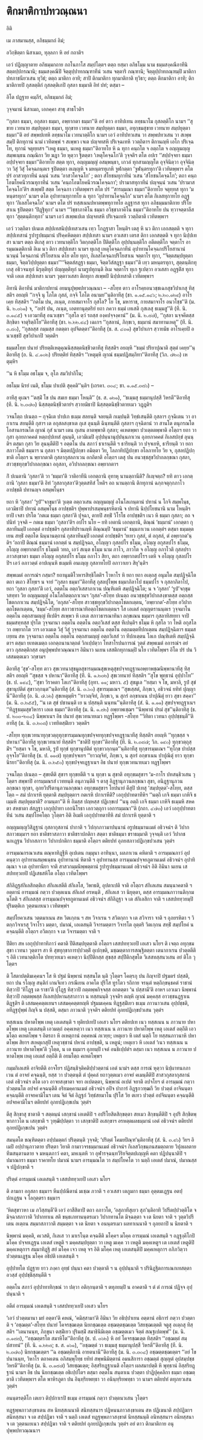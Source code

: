 <h1>ติกมาติกาปทวณฺณนา</h1>
<p></p>


<p>
อิติ  
  
  
เม ภาสมานสฺส, อภิธมฺมกถํ อิมํ;  
  
อวิกฺขิตฺตา นิสาเมถ, ทุลฺลภา หิ อยํ กถาติฯ  
</p>
  
<p>เอวํ ปฎิญฺญาตาย อภิธมฺมกถาย กถโนกาโส สมฺปโตฺตฯ ตตฺถ ยสฺมา อภิธโมฺม นาม ธมฺมสงฺคณีอาทีนิ สตฺตปฺปกรณานิ; ธมฺมสงฺคณีปิ จิตฺตุปฺปาทกณฺฑาทีนํ วเสน จตฺตาริ กณฺฑานิ; จิตฺตุปฺปาทกณฺฑมฺปิ มาติกาปทภาชนียวเสน ทุวิธํ; ตตฺถ มาติกา อาทิ; สาปิ ติกมาติกา ทุกมาติกาติ ทุวิธา; ตตฺถ ติกมาติกา อาทิ; ติกมาติกายปิ กุสลตฺติกํ กุสลตฺติเกปิ กุสลา ธมฺมาติ อิทํ ปทํ; ตสฺมา –</p>


<p>
อิโต ปฎฺฐาย คมฺภีรํ, อภิธมฺมกถํ อิมํ;  
  
วุจฺจมานํ นิสาเมถ, เอกคฺคา สาธุ สาธโวติฯ  
</p>
  
<p> ‘‘กุสลา ธมฺมา, อกุสลา ธมฺมา, อพฺยากตา ธมฺมา’’ติ อยํ ตาว อาทิปเทน ลทฺธนาโม กุสลตฺติโก นามฯ ‘‘สุขาย เวทนาย สมฺปยุตฺตา ธมฺมา, ทุกฺขาย เวทนาย สมฺปยุตฺตา ธมฺมา, อทุกฺขมสุขาย เวทนาย สมฺปยุตฺตา ธมฺมา’’ติ อยํ สพฺพปเทหิ ลทฺธนาโม เวทนาตฺติโก นามฯ เอวํ อาทิปทวเสน วา สพฺพปทวเสน วา สเพฺพสมฺปิ ติกทุกานํ นามํ เวทิตพฺพํ ฯ สเพฺพว เจเต ปญฺจทสหิ ปริเจฺฉเทหิ ววตฺถิตาฯ ติกานญฺหิ เอโก ปริเจฺฉโท, ทุกานํ จตุทฺทสฯ ‘‘เหตู ธมฺมา, นเหตู ธมฺมา’’ติอาทโย หิ ฉ ทุกา คนฺถโต จ อตฺถโต จ อญฺญมญฺญสมฺพเนฺธน กณฺณิกา วิย ฆฎา วิย หุตฺวา ฐิตตฺตา ‘เหตุโคจฺฉโก’ติ วุจฺจติฯ ตโต อปเร ‘‘สปฺปจฺจยา ธมฺมา อปฺปจฺจยา ธมฺมา’’ติอาทโย สตฺต ทุกา, อญฺญมญฺญํ อสมฺพนฺธา, เกวลํ  ทุกสามญฺญโต อุจฺจินิตฺวา อุจฺจินิตฺวา วิสุํ วิสุํ โคจฺฉกนฺตเร ฐปิตตฺตา อเญฺญหิ จ มหนฺตรทุเกหิ จูฬกตฺตา ‘จูฬนฺตรทุกา’ติ เวทิตพฺพาฯ ตโต ปรํ อาสวทุกาทีนํ ฉนฺนํ วเสน ‘อาสวโคจฺฉโก’ ; ตถา สํโยชนทุกาทีนํ วเสน ‘สํโยชนโคจฺฉโก’; ตถา คนฺถโอฆโยคนีวรณทุกาทีนํ วเสน ‘คนฺถโอฆโยคนีวรณโคจฺฉกา’; ปรามาสทุกาทีนํ ปญฺจนฺนํ วเสน ‘ปรามาสโคจฺฉโก’ติฯ สเพฺพปิ สตฺต โคจฺฉกา เวทิตพฺพาฯ ตโต ปรํ ‘‘สารมฺมณา ธมฺมา’’ติอาทโย จตุทฺทส ทุกา ‘มหนฺตรทุกา’ นามฯ ตโต อุปาทานทุกาทโย ฉ ทุกา ‘อุปาทานโคจฺฉโก’ นามฯ ตโต กิเลสทุกาทโย อฎฺฐ ทุกา ‘กิเลสโคจฺฉโก’ นามฯ ตโต ปรํ ทสฺสเนนปหาตพฺพทุกาทโย อฎฺฐารส ทุกา อภิธมฺมมาติกาย ปริโยสาเน ฐปิตตฺตา ‘ปิฎฺฐิทุกา’ นามฯ ‘‘วิชฺชาภาคิโน ธมฺมา อวิชฺชาภาคิโน ธมฺมา’’ติอาทโย ปน ทฺวาจตฺตาลีส ทุกา ‘สุตฺตนฺติกทุกา’ นามฯ เอวํ สเพฺพเปเต ปญฺจทสหิ ปริเจฺฉเทหิ ววตฺถิตาติ เวทิตพฺพาฯ</p>


<p>เอวํ ววตฺถิตา ปเนเต สปฺปเทสนิปฺปเทสวเสน เทฺว โกฎฺฐาสา โหนฺติฯ เตสุ หิ นว ติกา เอกสตฺตติ จ ทุกา สปฺปเทสานํ รูปารูปธมฺมานํ ปริคฺคหิตตฺตา สปฺปเทสา นามฯ อวเสสา เตรส ติกา เอกสตฺตติ จ ทุกา นิปฺปเทสา นามฯ ตตฺถ ติเกสุ ตาว เวทนาตฺติโก วิตกฺกตฺติโก ปีติตฺติโก อุปฺปนฺนตฺติโก อตีตตฺติโก จตฺตาโร อารมฺมณตฺติกาติ อิเม นว ติกา สปฺปเทสา นามฯ ทุเกสุ เหตุโคจฺฉกาทีนํ อุปาทานโคจฺฉกปริโยสานานํ นวนฺนํ โคจฺฉกานํ ปริโยสาเน ตโย ตโย ทุกา, กิเลสโคจฺฉกปริโยสาเน  จตฺตาโร ทุกา, ‘‘จิตฺตสมฺปยุตฺตา ธมฺมา, จิตฺตวิปฺปยุตฺตา ธมฺมา’’‘‘จิตฺตสํสฎฺฐา ธมฺมา, จิตฺตวิสํสฎฺฐา ธมฺมา’’ติ เทฺว มหนฺตรทุกา, สุตฺตนฺติกทุเกสุ อธิวจนทุกํ นิรุตฺติทุกํ ปญฺญตฺติทุกํ นามรูปทุกนฺติ อิเม จตฺตาโร ทุเก ฐเปตฺวา อวเสสา อฎฺฐติํส ทุกา จาติ เอเต สปฺปเทสา นามฯ วุตฺตาวเสสา ติกทุกา สเพฺพปิ นิปฺปเทสาติ เวทิตพฺพาฯ</p>


<p>อิทานิ ติอาทีนํ มาติกาปทานํ อยมนุปุพฺพปทวณฺณนา – -สโทฺท ตาว  อาโรคฺยอนวชฺชเฉกสุขวิปาเกสุ ทิสฺสติฯ อยญฺหิ ‘‘กจฺจิ นุ โภโต กุสลํ, กจฺจิ โภโต อนามย’’นฺติอาทีสุ (ชา. ๑.๑๕.๑๔๖; ๒.๒๐.๑๒๙) อาโรเคฺย ทิสฺสติฯ ‘‘กตโม ปน, ภเนฺต, กายสมาจาโร กุสโล? โย โข, มหาราช, กายสมาจาโร อนวโชฺช’’ติ (ม. นิ. ๒.๓๖๑) จ, ‘‘อปรํ ปน, ภเนฺต, เอตทานุตฺตริยํ  ยถา ภควา ธมฺมํ เทเสติ กุสเลสุ ธเมฺมสู’’ติ (ที. นิ. ๓.๑๔๕) จ เอวมาทีสุ อนวเชฺชฯ ‘‘กุสโล ตฺวํ รถสฺส องฺคปจฺจงฺคานํ’’ (ม. นิ. ๒.๘๗), ‘‘กุสลา นจฺจคีตสฺส สิกฺขิตา จาตุริตฺถิโย’’ติอาทีสุ (ชา. ๒.๒๒.๙๔) เฉเกฯ ‘‘กุสลานํ, ภิกฺขเว, ธมฺมานํ สมาทานเหตุ’’ (ที. นิ. ๓.๘๐), ‘‘กุสลสฺส กมฺมสฺส กตตฺตา อุปจิตตฺตา’’ติอาทีสุ (ธ. ส. ๔๓๑) สุขวิปาเกฯ สฺวายมิธ อาโรเคฺยปิ อนวเชฺชปิ สุขวิปาเกปิ วตฺตติฯ</p>


<p>ธมฺมสโทฺท ปนายํ ปริยตฺติเหตุคุณนิสฺสตฺตนิชฺชีวตาทีสุ ทิสฺสติฯ อยญฺหิ ‘‘ธมฺมํ ปริยาปุณาติ สุตฺตํ เคยฺย’’นฺติอาทีสุ (อ. นิ. ๔.๑๐๒) ปริยตฺติยํ ทิสฺสติฯ ‘‘เหตุมฺหิ ญาณํ ธมฺมปฎิสมฺภิทา’’ติอาทีสุ (วิภ. ๗๒๐) เหตุมฺหิฯ</p>


<p>
‘‘น หิ ธโมฺม อธโมฺม จ, อุโภ สมวิปากิโน;  
  
อธโมฺม นิรยํ เนติ, ธโมฺม ปาเปติ สุคฺคติ’’นฺติฯ (เถรคา. ๓๐๔; ชา. ๑.๑๕.๓๘๖) –  
</p>
  
<p>อาทีสุ คุเณฯ ‘‘ตสฺมิํ โข ปน สมเย ธมฺมา โหนฺติ’’ (ธ. ส. ๑๒๑), ‘‘ธเมฺมสุ ธมฺมานุปสฺสี วิหรตี’’ติอาทีสุ (ที. นิ. ๒.๓๗๓) นิสฺสตฺตนิชฺชีวตายํฯ สฺวายมิธาปิ นิสฺสตฺตนิชฺชีวตายเมว วฎฺฎติฯ</p>


<p>วจนโตฺถ  ปเนตฺถ – กุจฺฉิเต ปาปเก ธเมฺม สลยนฺติ จลยนฺติ กเมฺปนฺติ วิทฺธํเสนฺตีติ กุสลาฯ กุจฺฉิเตน วา อากาเรน สยนฺตีติ กุสาฯ เต อกุสลสงฺขาเต กุเส ลุนนฺติ ฉินฺทนฺตีติ กุสลาฯ กุจฺฉิตานํ วา สานโต ตนุกรณโต โอสานกรณโต ญาณํ กุสํ นามฯ เตน กุเสน ลาตพฺพาติ กุสลา; คเหตพฺพา ปวเตฺตตพฺพาติ อโตฺถฯ ยถา วา กุสา อุภยภาคคตํ หตฺถปฺปเทสํ ลุนนฺติ, เอวมิเมปิ อุปฺปนฺนานุปฺปนฺนภาเวน อุภยภาคคตํ กิเลสปกฺขํ ลุนนฺติฯ ตสฺมา กุสา วิย ลุนนฺตีติปิ ฯ อตฺตโน ปน สภาวํ ธาเรนฺตีติ ฯ ธาริยนฺติ  วา ปจฺจเยหิ, ธารียนฺติ วา ยถาสภาวโตติ ธมฺมาฯ น กุสลา ฯ มิตฺตปฎิปกฺขา อมิตฺตา วิย, โลภาทิปฎิปกฺขา อโลภาทโย วิย จ, กุสลปฎิปกฺขาติ อโตฺถฯ น พฺยากตาติ  กุสลากุสลภาเวน อกถิตาติ อโตฺถฯ เตสุ ปน  อนวชฺชสุขวิปากลกฺขณา กุสลา, สาวชฺชทุกฺขวิปากลกฺขณา อกุสลา, อวิปากลกฺขณา อพฺยากตาฯ</p>


<p>กิํ ปเนตานิ ‘กุสลา’ติ วา ‘ธมฺมา’ติ วาติอาทีนิ เอกตฺถานิ อุทาหุ นานตฺถานีติ? กิเญฺจตฺถ? ยทิ ตาว เอกตฺถานิ ‘กุสลา ธมฺมา’ติ อิทํ ‘กุสลากุสลา’ติวุตฺตสทิสํ โหติฯ อถ นานตฺถานิ ติกทุกานํ ฉกฺกจตุกฺกภาโว อาปชฺชติ ปทานญฺจ อสมฺพโนฺธฯ</p>


<p>ยถา หิ ‘กุสลา’ ‘รูปํ’‘จกฺขุมา’ติ วุเตฺต อตฺถวเสน อญฺญมญฺญํ อโนโลเกนฺตานํ ปทานํ น โกจิ สมฺพโนฺธ, เอวมิธาปิ ปทานํ อสมฺพโนฺธ อาปชฺชติฯ ปุพฺพาปรสมฺพนฺธรหิตานิ จ ปทานิ นิปฺปโยชนานิ นาม โหนฺติฯ ยาปิ เจสา ปรโต ‘กตเม ธมฺมา กุสลา’ติ ปุจฺฉา, ตายปิ สทฺธิํ วิโรโธ อาปชฺชติฯ เนว หิ ธมฺมา กุสลา; อถ จ ปนิทํ วุจฺจติ – กตเม ธมฺมา ‘กุสลา’ติฯ อปโร นโย – ยทิ เอตานิ เอกตฺถานิ, ติณฺณํ ‘ธมฺมานํ’ เอกตฺตา กุสลาทีนมฺปิ เอกตฺตํ อาปชฺชติฯ กุสลาทิปรานญฺหิ ติณฺณมฺปิ ‘ธมฺมานํ’ ธมฺมภาเวน เอกตฺตํฯ ตสฺมา ธมฺมตฺตเยน สทฺธิํ อตฺถโต นินฺนานตฺถานํ กุสลาทีนมฺปิ เอกตฺตํ อาปชฺชติฯ ‘ยเทว กุสลํ, ตํ อกุสลํ, ตํ อพฺยากต’นฺติฯ ‘อถาปิ ติณฺณํ ธมฺมานํ เอกตฺตํ น สมฺปฎิจฺฉถ, อโญฺญว กุสลปโร ธโมฺม, อโญฺญ  อกุสลปโร ธโมฺม, อโญฺญ อพฺยากตปโร ธโมฺมติ วทถ, เอวํ สเนฺต ธโมฺม นาม ภาโว, ภาวโต จ อโญฺญ อภาโวติ กุสลปรา ภาวสงฺขาตา ธมฺมา อโญฺญ อกุสลปโร ธโมฺม อภาโว สิยา, ตถา อพฺยากตปโรฯ เตหิ จ อโญฺญ กุสลปโรปิฯ เอวํ อภาวตฺตํ อาปเนฺนหิ ธเมฺมหิ อนเญฺญ กุสลาทโยปิ อภาวาเยว สิยุ’นฺติฯ</p>


<p>สพฺพเมตํ อการณํฯ กสฺมา? ยถานุมติโวหารสิทฺธิโตติฯ โวหาโร หิ ยถา ยถา อเตฺถสุ อนุมโต สมฺปฎิจฺฉิโต ตถา ตเถว สิโทฺธฯ น จายํ ‘‘กุสลา ธมฺมา’’ติอาทีสุ กุสลปุโพฺพ ธมฺมาภิลาโป ธมฺมปโร จ กุสลาภิลาโป, ยถา ‘กุสลา กุสลา’ติ เอวํ, อตฺตโน อตฺถวิเสสาภาเวน ปณฺฑิเตหิ สมฺปฎิจฺฉิโต; น จ ‘กุสลา’ ‘รูปํ’จกฺขุมาสทฺทา วิย อญฺญมญฺญํ อโนโลกิตตฺถภาเวนฯ ‘กุสล’-สโทฺท ปเนตฺถ อนวชฺชสุขวิปากสงฺขาตสฺส อตฺถสฺส   โชตกภาเวน สมฺปฎิจฺฉิโต, ‘อกุสล’-สโทฺท สาวชฺชทุกฺขวิปากตฺถโชตกเตฺตน, ‘อพฺยากต’-สโทฺท อวิปากตฺถโชตกเตฺตน, ‘ธมฺม’-สโทฺท สภาวธารณาทิอตฺถโชตกเตฺตนฯ โส เอเตสํ อญฺญตรานนฺตเร วุจฺจมาโน อตฺตโน อตฺถสามญฺญํ ทีเปติฯ สเพฺพว หิ เอเต สภาวธารณาทินา ลกฺขเณน ธมฺมาฯ กุสลาทิสทฺทา จาปิ ธมฺมสทฺทสฺส ปุรโต วุจฺจมานา อตฺตโน อตฺตโน อตฺถวิเสสํ ตสฺส ทีเปนฺติฯ ธโมฺม หิ กุสโล วา โหติ อกุสโล วา อพฺยากโต วาฯ เอวเมเต วิสุํ วิสุํ วุจฺจมานา อตฺตโน อตฺตโน อตฺถมตฺตทีปกเตฺตน สมฺปฎิจฺฉิตาฯ ธมฺมสเทฺทน สห วุจฺจมานา อตฺตโน อตฺตโน อตฺถสามญฺญํ อตฺถวิเสสํ วา ทีปกเตฺตน โลเก ปณฺฑิเตหิ สมฺปฎิจฺฉิตาฯ ตสฺมา ยเทตเมตฺถ เอกตฺถนานาตฺถตํ วิกเปฺปตฺวา โทสาโรปนการณํ วุตฺตํ สพฺพเมตํ อการณํฯ อยํ ตาว กุสลตฺติกสฺส อนุปุพฺพปทวณฺณนาฯ อิมินาว นเยน เสสติกทุกานมฺปิ นโย เวทิตโพฺพฯ อิโต ปรํ ปน วิเสสมตฺตเมว วกฺขามฯ</p>


<p> ติอาทีสุ ‘สุข’-สโทฺท ตาว สุขเวทนาสุขมูลสุขารมฺมณสุขเหตุสุขปจฺจยฎฺฐานอพฺยาพชฺฌนิพฺพานาทีสุ ทิสฺสติฯ อยญฺหิ ‘‘สุขสฺส จ ปหานา’’ติอาทีสุ (ที. นิ. ๑.๒๓๒) สุขเวทนายํ ทิสฺสติฯ ‘‘สุโข พุทฺธานํ อุปฺปาโท’’ (ธ. ป. ๑๙๔), ‘‘สุขา วิราคตา โลเก’’ติอาทีสุ (อุทา. ๑๑; มหาว. ๕) สุขมูเล ‘‘ยสฺมา  จ โข, มหาลิ, รูปํ สุขํ สุขานุปติตํ สุขาวกฺกนฺต’’นฺติอาทีสุ (สํ. นิ. ๓.๖๐) สุขารมฺมเณฯ ‘‘สุขเสฺสตํ, ภิกฺขเว, อธิวจนํ ยทิทํ ปุญฺญานี’’ติอาทีสุ (อ. นิ. ๗.๖๒) สุขเหตุมฺหิฯ ‘‘ยาวญฺจิทํ, ภิกฺขเว, น สุกรํ อกฺขาเนน ปาปุณิตุํ ยาว สุขา สคฺคา’’ (ม. นิ. ๓.๒๕๕), ‘‘น เต สุขํ ปชานนฺติ เย น ปสฺสนฺติ นนฺทน’’นฺติอาทีสุ (สํ. นิ. ๑.๑๑) สุขปจฺจยฎฺฐาเนฯ ‘‘ทิฎฺฐธมฺมสุขวิหารา เอเต ธมฺมา’’ติอาทีสุ (ม. นิ. ๑.๘๒) อพฺยาพเชฺฌฯ ‘‘นิพฺพานํ ปรมํ สุข’’นฺติอาทิสุ (ธ. ป. ๒๐๓-๒๐๔) นิพฺพาเนฯ อิธ ปนายํ สุขเวทนายเมว ทฎฺฐโพฺพฯ -สโทฺท ‘‘วิทิตา เวทนา อุปฺปชฺชนฺตี’’ติอาทีสุ (ม. นิ. ๓.๒๐๘) เวทยิตสฺมิํเยว วตฺตติฯ</p>


<p>-สโทฺท  ทุกฺขเวทนาทุกฺขวตฺถุทุกฺขารมฺมณทุกฺขปจฺจยทุกฺขปจฺจยฎฺฐานาทีสุ ทิสฺสติฯ อยญฺหิ ‘‘ทุกฺขสฺส จ ปหานา’’ติอาทีสุ ทุกฺขเวทนายํ ทิสฺสติฯ ‘‘ชาติปิ ทุกฺขา’’ติอาทีสุ (ที. นิ. ๒.๓๘๗; วิภ. ๑๙๐) ทุกฺขวตฺถุสฺมิํฯ ‘‘ยสฺมา จ โข, มหาลิ, รูปํ ทุกฺขํ ทุกฺขานุปติตํ ทุกฺขาวกฺกนฺต’’นฺติอาทีสุ ทุกฺขารมฺมเณฯ ‘‘ทุโกฺข ปาปสฺส  อุจฺจโย’’ติอาทีสุ (ธ. ป. ๑๑๗) ทุกฺขปจฺจเยฯ ‘‘ยาวญฺจิทํ, ภิกฺขเว, น สุกรํ อกฺขาเนน ปาปุณิตุํ ยาว ทุกฺขา นิรยา’’ติอาทีสุ (ม. นิ. ๓.๒๕๐) ทุกฺขปจฺจยฎฺฐาเนฯ อิธ ปนายํ ทุกฺขเวทนายเมว ทฎฺฐโพฺพฯ</p>


<p>วจนโตฺถ ปเนตฺถ – สุขยตีติ สุขาฯ ทุกฺขยตีติ ฯ น ทุกฺขา น สุขาติ อทุกฺขมสุขาฯ ‘ม-กาโร ปทสนฺธิวเสน วุโตฺตฯ สพฺพาปิ อารมฺมณรสํ เวทยนฺติ อนุภวนฺตีติ ฯ ตาสุ อิฎฺฐานุภวนลกฺขณา สุขา, อนิฎฺฐานุภวนลกฺขณา ทุกฺขา, อุภยวิปรีตานุภวนลกฺขณา อทุกฺขมสุขาฯ โยปนายํ ตีสุปิ ปเทสุ ‘สมฺปยุตฺต’-สโทฺท, ตสฺสโตฺถ – สมํ ปกาเรหิ ยุตฺตาติ สมฺปยุตฺตาฯ กตเรหิ ปกาเรหีติ? เอกุปฺปาทตาทีหิฯ ‘‘นตฺถิ  เกจิ ธมฺมา เกหิจิ ธเมฺมหิ สมฺปยุตฺตาติ? อามนฺตา’’ติ หิ อิมสฺส ปญฺหสฺส ปฎิเกฺขเป ‘‘นนุ อตฺถิ เกจิ ธมฺมา เกหิจิ ธเมฺมหิ สหคตา สหชาตา สํสฎฺฐา เอกุปฺปาทา เอกนิโรธา เอกวตฺถุกา เอการมฺมณา’’ติ (กถา. ๔๗๓) เอวํ เอกุปฺปาทตาทีนํ วเสน สมฺปโยคโตฺถ วุโตฺตฯ อิติ อิเมหิ เอกุปฺปาทตาทีหิ สมํ ปกาเรหิ ยุตฺตาติ ฯ</p>


<p>  อญฺญมญฺญวิสิฎฺฐานํ กุสลากุสลานํ ปากาติ ฯ วิปกฺกภาวมาปนฺนานํ อรูปธมฺมานเมตํ อธิวจนํฯ ติ วิปากสภาวธมฺมาฯ ยถา ชาติชราสภาวา ชาติชราปกติกา สตฺตา ชาติธมฺมา ชราธมฺมาติ วุจฺจนฺติ เอวํ วิปากชนกเฎฺฐน วิปากสภาวา วิปากปกติกา ธมฺมาติ อโตฺถฯ ตติยปทํ อุภยสภาวปฎิเกฺขปวเสน วุตฺตํฯ</p>


<p>  อารมฺมณกรณวเสน ตณฺหาทิฎฺฐีหิ อุเปเตน กมฺมุนา อาทินฺนา, ผลภาเวน คหิตาติ ฯ อารมฺมณภาวํ  อุปคนฺตฺวา อุปาทานสมฺพเนฺธน อุปาทานานํ หิตาติ ฯ อุปาทานสฺส อารมฺมณปจฺจยภูตานเมตํ อธิวจนํฯ อุปาทิณฺณา จ เต อุปาทานิยา จาติ  สาสวกมฺมนิพฺพตฺตานํ รูปารูปธมฺมานเมตํ อธิวจนํฯ อิติ อิมินา นเยน เสสปททฺวเยปิ ปฎิเสธสหิโต อโตฺถ เวทิตโพฺพฯ</p>


<p> สํกิลิฎฺฐสํกิเลสิกตฺติเก สํกิเลเสตีติ สํกิเลโส, วิพาธติ, อุปตาเปติ จาติ อโตฺถฯ สํกิเลเสน สมนฺนาคตาติ ฯ อตฺตานํ อารมฺมณํ กตฺวา ปวตฺตเนน สํกิเลสํ อรหนฺติ , สํกิเลเส วา นิยุตฺตา, ตสฺส อารมฺมณภาวานติกฺกมนโตติ ฯ สํกิเลสสฺส อารมฺมณปจฺจยภูตานเมตํ อธิวจนํฯ สํกิลิฎฺฐา จ เต สํกิเลสิกา จาติ ฯ เสสปททฺวยมฺปิ ปุริมตฺติเก วุตฺตนเยเนว เวทิตพฺพํฯ</p>


<p>   สมฺปโยควเสน วตฺตมาเนน สห วิตเกฺกน ฯ สห วิจาเรน ฯ สวิตกฺกา จ เต สวิจารา จาติ ฯ อุภยรหิตา ฯ วิตกฺกวิจาเรสุ วิจาโรว มตฺตา, ปมาณํ, เอเตสนฺติ วิจารมตฺตาฯ วิจารโต อุตฺตริ วิตเกฺกน สทฺธิํ สมฺปโยคํ น คจฺฉนฺตีติ อโตฺถฯ อวิตกฺกา จ เต วิจารมตฺตา จาติ ฯ</p>


<p>  ปีติยา สห เอกุปฺปาทาทิภาวํ คตาติ  ปีติสมฺปยุตฺตาติ อโตฺถฯ เสสปททฺวเยปิ เอเสว นโยฯ ติ เจตฺถ อทุกฺขมสุขา เวทนา วุตฺตาฯ สา หิ สุขทุกฺขาการปฺปวตฺติํ อุเปกฺขติ, มชฺฌตฺตาการสณฺฐิตตฺตา เตนากาเรน ปวตฺตตีติ ฯ อิติ เวทนาตฺติกโต ปททฺวยเมว คเหตฺวา นิปฺปีติกสฺส สุขสฺส สปฺปีติกสุขโต วิเสสทสฺสนวเสน อยํ ติโก วุโตฺตฯ</p>


<p> ติ โสตาปตฺติมเคฺคนฯ โส หิ ปฐมํ นิพฺพานํ ทสฺสนโต นฺติ วุโตฺตฯ โคตฺรภุ ปน กิญฺจาปิ ปฐมตรํ ปสฺสติ, ยถา ปน รโญฺญ สนฺติกํ เกนจิเทว กรณีเยน อาคโต ปุริโส ทูรโตว รถิกาย จรนฺตํ หตฺถิกฺขนฺธคตํ ราชานํ ทิสฺวาปิ ‘ทิโฎฺฐ เต  ราชา’ติ ปุโฎฺฐ ทิสฺวาปิ กตฺตพฺพกิจฺจสฺส อกตตฺตา ‘น ปสฺสามี’ติ อาหฯ เอวเมว นิพฺพานํ ทิสฺวาปิ กตฺตพฺพสฺส กิเลสปฺปหานสฺสาภาวา น ทสฺสนนฺติ วุจฺจติฯ ตญฺหิ ญาณํ มคฺคสฺส อาวชฺชนฎฺฐาเน ติฎฺฐติฯ ติ เสสมคฺคตฺตเยนฯ เสสมคฺคตฺตยญฺหิ ปฐมมเคฺคน ทิฎฺฐสฺมิํเยว ธเมฺม ภาวนาวเสน อุปฺปชฺชติ, อทิฎฺฐปุพฺพํ กิญฺจิ น ปสฺสติ, ตสฺมา ภาวนาติ วุจฺจติฯ ตติยปทํ อุภยปฎิเกฺขปวเสน วุตฺตํฯ</p>


<p>  ทสฺสเนน ปหาตโพฺพ เหตุ เอเตสนฺติ ฯ ทุติยปเทปิ เอเสว นโยฯ ตติยปเท เนว ทสฺสเนน น ภาวนาย ปหาตโพฺพ เหตุ เอเตสนฺติ เอวมตฺถํ อคฺคเหตฺวา เนว ทสฺสเนน น ภาวนาย ปหาตโพฺพ เหตุ เอเตสํ อตฺถีติ เอวมโตฺถ คเหตโพฺพ  ฯ อิตรถา หิ อเหตุกานํ อคฺคหณํ ภเวยฺย; เหตุเยว หิ เตสํ นตฺถิ โย ทสฺสนภาวนาหิ ปหาตโพฺพ สิยาฯ สเหตุเกสุปิ เหตุวชฺชานํ ปหานํ อาปชฺชติ, น เหตูนํ; เหตุเยว หิ เอเตสํ ‘เนว ทสฺสเนน น ภาวนาย ปหาตโพฺพ’ติ วุโตฺต, น เต ธมฺมาฯ อุภยมฺปิ เจตํ อนธิเปฺปตํฯ ตสฺมา เนว ทสฺสเนน น ภาวนาย ปหาตโพฺพ เหตุ เอเตสํ อตฺถีติ ติ อยมโตฺถ คเหตโพฺพฯ</p>


<p>  กมฺมกิเลเสหิ อาจิยตีติ อาจโยฯ ปฎิสนฺธิจุติคติปฺปวตฺตานํ เอตํ นามํฯ ตสฺส การณํ หุตฺวา นิปฺผาทนกภาเวน ตํ อาจยํ คจฺฉนฺติ, ยสฺส วา ปวตฺตนฺติ ตํ ปุคฺคลํ ยถาวุตฺตเมว อาจยํ คเมนฺตีติปิ  สาสวกุสลากุสลานํ เอตํ อธิวจนํฯ ตโต เอว อาจยสงฺขาตา จยา อเปตตฺตา, นิพฺพานํ อเปตํ จยาติ อปจโยฯ ตํ อารมฺมณํ กตฺวา ปวตฺตนโต อปจยํ คจฺฉนฺตีติ  อริยมคฺคานเมตํ อธิวจนํฯ อปิจ ปาการํ อิฎฺฐกวฑฺฒกี วิย ปวตฺตํ อาจินนฺตา คจฺฉนฺตีติ อาจยคามิโนฯ เตน จิตํ จิตํ อิฎฺฐกํ วิทฺธํสยมาโน ปุริโส วิย ตเทว ปวตฺตํ อปจินนฺตา คจฺฉนฺตีติ อปจยคามิโนฯ ตติยปทํ อุภยปฎิเกฺขเปน วุตฺตํฯ</p>


<p>  ตีสุ สิกฺขาสุ ชาตาติ ฯ สตฺตนฺนํ เสกฺขานํ เอเตติปิ ฯ อปริโยสิตสิกฺขตฺตา สยเมว สิกฺขนฺตีติปิ  ฯ อุปริ สิกฺขิตพฺพาภาวโต น เสกฺขาติ ฯ วุฑฺฒิปฺปตฺตา วา เสกฺขาติปิ อเสกฺขาฯ อรหตฺตผลธมฺมานํ เอตํ อธิวจนํฯ ตติยปทํ อุภยปฎิเกฺขเปน วุตฺตํฯ</p>


<p>  สมนฺตโต ขณฺฑิตตฺตา อปฺปมตฺตกํ ปริตฺตนฺติ วุจฺจติ; ‘ปริตฺตํ โคมยปิณฺฑ’นฺติอาทีสุ (สํ. นิ. ๓.๙๖) วิยฯ อิเมปิ อปฺปานุภาวตาย ปริตฺตา วิยาติ  กามาวจรธมฺมานเมตํ อธิวจนํฯ กิเลสวิกฺขมฺภนสมตฺถตาย วิปุลผลตาย ทีฆสนฺตานตาย จ มหนฺตภาวํ คตา, มหเนฺตหิ วา อุฬารจฺฉนฺทวีริยจิตฺตปเญฺญหิ คตา ปฎิปนฺนาติปิ ฯ ปมาณกรา  ธมฺมา ราคาทโย ปมาณํ นามฯ อารมฺมณโต วา สมฺปโยคโต วา นตฺถิ เอเตสํ ปมาณํ, ปมาณสฺส จ ปฎิปกฺขาติ ฯ</p>


<p>   ปริตฺตํ อารมฺมณํ เอเตสนฺติ ฯ เสสปททฺวเยปิ เอเสว นโยฯ</p>


<p> ติ ลามกา อกุสลา ธมฺมาฯ หีนปฺปณีตานํ มเชฺฌ ภวาติ ฯ อวเสสา เตภูมกา ธมฺมา อุตฺตมเฎฺฐน อตปฺปกเฎฺฐน จ  โลกุตฺตรา ธมฺมาฯ</p>


<p>  ‘หิตสุขาวหา เม ภวิสฺสนฺตี’ติ เอวํ อาสีสิตาปิ ตถา อภาวโต, ‘อสุภาทีสุเยว สุภ’นฺติอาทิ วิปรีตปฺปวตฺติโต จ มิจฺฉาสภาวาติ  วิปากทาเน สติ ขนฺธเภทานนฺตรเมว วิปากทานโต  มิจฺฉตฺตา จ เต นิยตา จาติ ฯ วุตฺตวิปรีเตน อเตฺถน สมฺมาสภาวาติ  สมฺมตฺตา จ เต นิยตา จ อนนฺตรเมว ผลทาเนนาติ ฯ อุภยถาปิ น นิยตาติ ฯ</p>


<p>  นิพฺพานํ มคฺคติ, คเวสติ, กิเลเส วา มาเรโนฺต คจฺฉตีติ มโคฺคฯ มโคฺค อารมฺมณํ เอเตสนฺติ ฯ อฎฺฐงฺคิโกปิ มโคฺค ปจฺจยเฎฺฐน เอเตสํ เหตูติ ฯ มคฺคสมฺปยุตฺตา วา เหตู มเคฺค วา เหตูติ มคฺคเหตูฯ เต เอเตสํ เหตูติปิ  มคฺคเหตุกาฯ สมฺมาทิฎฺฐิ สยํ มโคฺค เจว เหตุ จฯ อิติ มโคฺค เหตุ เอเตสนฺติปิ มคฺคเหตุกาฯ อภิภวิตฺวา ปวตฺตนเฎฺฐน มโคฺค อธิปติ เอเตสนฺติ ฯ</p>


<p>  อุปฺปาทโต ปฎฺฐาย ยาว ภงฺคา อุทฺธํ ปนฺนา คตา ปวตฺตาติ ฯ น อุปฺปนฺนาติ ฯ ปรินิฎฺฐิตการเณกเทสตฺตา อวสฺสํ อุปฺปชฺชิสฺสนฺตีติ ฯ</p>


<p>  อตฺตโน สภาวํ อุปฺปาทาทิกฺขณํ วา ปตฺวา อติกฺกนฺตาติ ฯ ตทุภยมฺปิ น อาคตาติ ฯ ตํ ตํ การณํ ปฎิจฺจ อุปฺปนฺนาติ ฯ</p>


<p>  อตีตํ อารมฺมณํ เอเตสนฺติ ฯ เสสปททฺวเยปิ เอเสว นโยฯ</p>


<p>   ‘เอวํ ปวตฺตมานา มยํ อตฺตา’ติ คหณํ, ‘คมิสฺสามา’ติ อิมินา วิย  อธิปฺปาเยน อตฺตานํ อธิการํ กตฺวา ปวตฺตาติ ฯ ‘อชฺฌตฺต’-สโทฺท ปนายํ โคจรชฺฌเตฺต นิยกชฺฌเตฺต อชฺฌตฺตชฺฌเตฺต วิสยชฺฌเตฺตติ จตูสุ อเตฺถสุ ทิสฺสติฯ ‘‘เตนานนฺท, ภิกฺขุนา ตสฺมิํเยว ปุริมสฺมิํ สมาธินิมิเตฺต อชฺฌตฺตเมว จิตฺตํ สณฺฐเปตพฺพํ’’ (ม. นิ. ๓.๑๘๘), ‘‘อชฺฌตฺตรโต สมาหิโต’’ติอาทีสุ (ธ. ป. ๓๖๒) หิ อยํ โคจรชฺฌเตฺต ทิสฺสติฯ ‘‘อชฺฌตฺตํ สมฺปสาทนํ’’ (ที. นิ. ๑.๒๒๘; ธ. ส. ๑๖๑), ‘‘อชฺฌตฺตํ วา ธเมฺมสุ ธมฺมานุปสฺสี วิหรตี’’ติอาทีสุ (ที. นิ. ๒.๓๗๓) นิยกชฺฌเตฺตฯ ‘‘ฉ อชฺฌตฺติกานิ อายตนานี’’ติอาทีสุ (ม. นิ. ๓.๓๐๔) อชฺฌตฺตชฺฌเตฺตฯ ‘‘อยํ โข ปนานนฺท, วิหาโร ตถาคเตน อภิสมฺพุโทฺธ ยทิทํ สพฺพนิมิตฺตานํ อมนสิการา อชฺฌตฺตํ สุญฺญตํ อุปสมฺปชฺช วิหรตี’’ติอาทีสุ (ม. นิ. ๓.๑๘๗) วิสยชฺฌเตฺต; อิสฺสริยฎฺฐาเนติ อโตฺถฯ ผลสมาปตฺติ หิ พุทฺธานํ อิสฺสริยฎฺฐานํ นามฯ อิธ ปน นิยกชฺฌเตฺต อธิเปฺปโตฯ ตสฺมา อตฺตโน สนฺตาเน ปวตฺตา ปาฎิปุคฺคลิกา ธมฺมา อชฺฌตฺตาติ เวทิตพฺพาฯ ตโต พาหิรภูตา ปน อินฺทฺริยพทฺธา วา อนินฺทฺริยพทฺธา วา  นามฯ ตติยปทํ ตทุภยวเสน วุตฺตํฯ</p>


<p> อนนฺตรตฺติโก  เตเยว ติปฺปกาเรปิ ธเมฺม อารมฺมณํ กตฺวา ปวตฺตนวเสน วุโตฺตฯ</p>


<p>  ทฎฺฐพฺพภาวสงฺขาเตน สห นิทสฺสเนนาติ สนิทสฺสนาฯ ปฎิหนนภาวสงฺขาเตน สห ปฎิเฆนาติ สปฺปฎิฆาฯ สนิทสฺสนา จ เต สปฺปฎิฆา จาติ ฯ นตฺถิ เอเตสํ ทฎฺฐพฺพภาวสงฺขาตํ นิทสฺสนนฺติ อนิทสฺสนาฯ อนิทสฺสนา จ เต วุตฺตนเยเนว สปฺปฎิฆา จาติ ฯ ตติยปทํ อุภยปฎิเกฺขเปน วุตฺตํฯ อยํ ตาว ติกมาติกาย อนุปุพฺพปทวณฺณนาฯ</p>

</p>





